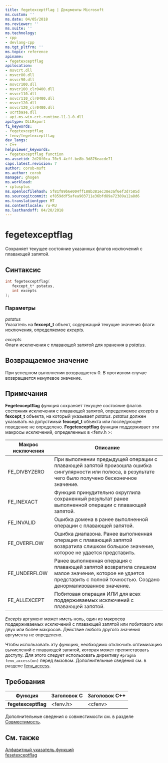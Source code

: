 ```yaml
---
title: fegetexceptflag | Документы Microsoft
ms.custom: ''
ms.date: 04/05/2018
ms.reviewer: ''
ms.suite: ''
ms.technology:
- cpp
- devlang-cpp
ms.tgt_pltfrm: ''
ms.topic: reference
apiname:
- fegetexceptflag
apilocation:
- msvcrt.dll
- msvcr80.dll
- msvcr90.dll
- msvcr100.dll
- msvcr100_clr0400.dll
- msvcr110.dll
- msvcr110_clr0400.dll
- msvcr120.dll
- msvcr120_clr0400.dll
- ucrtbase.dll
- api-ms-win-crt-runtime-l1-1-0.dll
apitype: DLLExport
f1_keywords:
- fegetexceptflag
- fenv/fegetexceptflag
dev_langs:
- C++
helpviewer_keywords:
- fegetexceptflag function
ms.assetid: 2d28f0ca-70c9-4cff-be8b-3d876eacde71
caps.latest.revision: 7
author: corob-msft
ms.author: corob
manager: ghogen
ms.workload:
- cplusplus
ms.openlocfilehash: 5f81f89b6e004ff188b381ec38e3af6ef3d7585d
ms.sourcegitcommit: ef859ddf5afea903711e36bfd89a72389a12a8d6
ms.translationtype: MT
ms.contentlocale: ru-RU
ms.lasthandoff: 04/20/2018
---
```

# <a name="fegetexceptflag"></a>fegetexceptflag

Сохраняет текущее состояние указанных флагов исключений с плавающей запятой.

## <a name="syntax"></a>Синтаксис

```C
int fegetexceptflag(
   fexcept_t* pstatus,
   int excepts
);

```

### <a name="parameters"></a>Параметры

*pstatus*<br/>
Указатель на **fexcept_t** объект, содержащий текущие значения флаги исключения, определяемое *excepts*.

*excepts*<br/>
Флаги исключения с плавающей запятой для хранения в *pstatus*.

## <a name="return-value"></a>Возвращаемое значение

При успешном выполнении возвращается 0. В противном случае возвращается ненулевое значение.

## <a name="remarks"></a>Примечания

**Fegetexceptflag** функция сохраняет текущее состояние флагов состояния исключения с плавающей запятой, определяемое *excepts* в **fexcept_t** объекта, на который указывает *pstatus*.  *pstatus* должен указывать на допустимый **fexcept_t** объекта или последующее поведение не определено. **Fegetexceptflag** функция поддерживает эти макросы исключений, определенных в \<fenv.h >:

|Макрос исключения|Описание|
|---------------------|-----------------|
|FE_DIVBYZERO|При выполнении предыдущей операции с плавающей запятой произошла ошибка сингулярности или полюса, в результате чего было получено бесконечное значение.|
|FE_INEXACT|Функция принудительно округлила сохраненный результат ранее выполненной операции с плавающей запятой.|
|FE_INVALID|Ошибка домена в ранее выполненной операции с плавающей запятой.|
|FE_OVERFLOW|Ошибка диапазона. Ранее выполненная операция с плавающей запятой возвратила слишком большое значение, которое не удается представить.|
|FE_UNDERFLOW|Ранее выполненная операция с плавающей запятой возвратила слишком малое значение, которое не удается представить с полной точностью. Создано денормализованное значение.|
|FE_ALLEXCEPT|Побитовая операция ИЛИ для всех поддерживаемых исключений с плавающей запятой.|

*Excepts* аргумент может иметь ноль, один из макросов поддерживаемых исключений с плавающей запятой или побитового или двух или более макросов. Действие любого другого значения аргумента не определено.

Чтобы использовать эту функцию, необходимо отключить оптимизацию вычислений с плавающей запятой, которая может препятствовать доступу. Для этого следует использовать директиву `#pragma fenv_access(on)` перед вызовом. Дополнительные сведения см. в разделе [fenv_access](../../preprocessor/fenv-access.md).

## <a name="requirements"></a>Требования

|Функция|Заголовок C|Заголовок C++|
|--------------|--------------|------------------|
|**fegetexceptflag**|\<fenv.h>|\<cfenv>|

Дополнительные сведения о совместимости см. в разделе [Совместимость](../../c-runtime-library/compatibility.md).

## <a name="see-also"></a>См. также

[Алфавитный указатель функций](crt-alphabetical-function-reference.md)<br/>
[fesetexceptflag](fesetexceptflag2.md)<br/>
